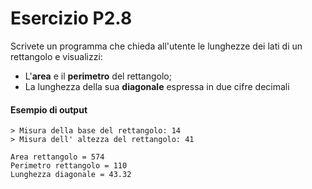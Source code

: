 # Esercizio P2.8

Scrivete un programma che chieda all'utente le lunghezze dei lati di un rettangolo e visualizzi:

* L'**area** e il **perimetro** del rettangolo;
* La lunghezza della sua **diagonale** espressa in due cifre decimali

#### Esempio di output
```
> Misura della base del rettangolo: 14
> Misura dell' altezza del rettangolo: 41

Area rettangolo = 574 
Perimetro rettangolo = 110
Lunghezza diagonale = 43.32
```
